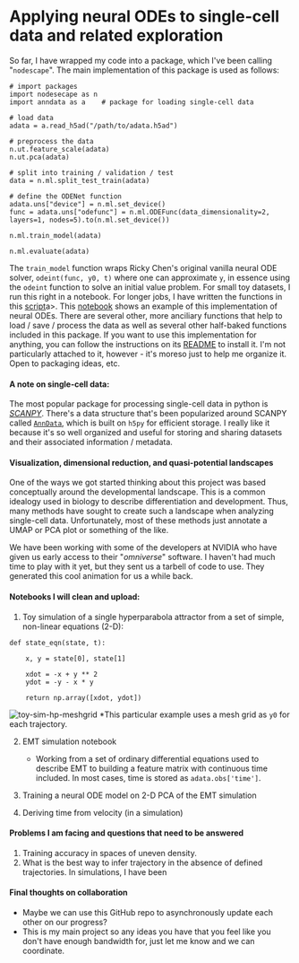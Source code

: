 # Applying neural ODEs to single-cell data and related exploration


So far, I have wrapped my code into a package, which I've been calling "`nodescape`". The main implementation of this package is used as follows:

```
# import packages
import nodesecape as n
import anndata as a    # package for loading single-cell data

# load data
adata = a.read_h5ad("/path/to/adata.h5ad")

# preprocess the data
n.ut.feature_scale(adata)
n.ut.pca(adata)

# split into training / validation / test
data = n.ml.split_test_train(adata)

# define the ODENet function
adata.uns["device"] = n.ml.set_device()
func = adata.uns["odefunc"] = n.ml.ODEFunc(data_dimensionality=2, layers=1, nodes=5).to(n.ml.set_device())

n.ml.train_model(adata)

n.ml.evaluate(adata)
```

The `train_model` function wraps Ricky Chen's original vanilla neural ODE solver, `odeint(func, y0, t)` where one can approximate `y`, in essence using the `odeint` function to solve an initial value problem. For small toy datasets, I run this right in a notebook. For longer jobs, I have written the functions in this <a href="">script</a>a>. This <a href="">notebook</a> shows an example of this implementation of neural ODEs. There are several other, more anciliary functions that help to load / save / process the data as well as several other half-baked functions included in this package. If you want to use this implementation for anything, you can follow the instructions on its <a href="https://github.com/mvinyard/nodescape">README</a> to install it. I'm not particularly attached to it, however - it's moreso just to help me organize it. Open to packaging ideas, etc.

#### A note on single-cell data:
The most popular package for processing single-cell data in python is <a href="https://scanpy.readthedocs.io/en/stable/#">*SCANPY*</a>. There's a data structure that's been popularized around SCANPY called <a href="https://anndata.readthedocs.io/en/stable/">`AnnData`</a>, which is built on `h5py` for efficient storage. I really like it because it's so well organized and useful for storing and sharing datasets and their associated information / metadata.

#### Visualization, dimensional reduction, and quasi-potential landscapes
One of the ways we got started thinking about this project was based conceptually around the developmental landscape. This is a common idealogy used in biology to describe differentiation and development. Thus, many methods have sought to create such a landscape when analyzing single-cell data. Unfortunately, most of these methods just annotate a UMAP or PCA plot or something of the like.

We have been working with some of the developers at NVIDIA who have given us early access to their "*omniverse*" software. I haven't had much time to play with it yet, but they sent us a tarbell of code to use. They generated this cool animation for us a while back.


#### Notebooks I will clean and upload:
1. Toy simulation of a single hyperparabola attractor from a set of simple, non-linear equations (2-D):
```
def state_eqn(state, t):

    x, y = state[0], state[1]

    xdot = -x + y ** 2
    ydot = -y - x * y

    return np.array([xdot, ydot])
```

![toy-sim-hp-meshgrid](https://i.imgur.com/EVPrSD0.png)
*This particular example uses a mesh grid as `y0` for each trajectory.

2. EMT simulation notebook
    - Working from a set of ordinary differential equations used to describe EMT to building a feature matrix with continuous time included. In most cases, time is stored as `adata.obs['time']`.

3. Training a neural ODE model on 2-D PCA of the EMT simulation

4. Deriving time from velocity (in a simulation)

#### Problems I am facing and questions that need to be answered
1. Training accuracy in spaces of uneven density.
2. What is the best way to infer trajectory in the absence of defined trajectories. In simulations, I have been  


#### Final thoughts on collaboration
- Maybe we can use this GitHub repo to asynchronously update each other on our progress? 
- This is my main project so any ideas you have that you feel like you don't have enough bandwidth for, just let me know and we can coordinate.

